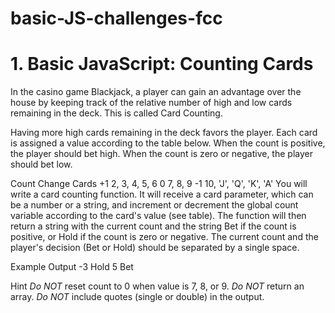# basic-JS-challenges-fcc
# 1.  Basic JavaScript: Counting Cards
In the casino game Blackjack, a player can gain an advantage over the house by keeping track of the relative number of high and low cards remaining in the deck. This is called Card Counting.

Having more high cards remaining in the deck favors the player. Each card is assigned a value according to the table below. When the count is positive, the player should bet high. When the count is zero or negative, the player should bet low.

Count Change	Cards
+1	2, 3, 4, 5, 6
0	7, 8, 9
-1	10, 'J', 'Q', 'K', 'A'
You will write a card counting function. It will receive a card parameter, which can be a number or a string, and increment or decrement the global count variable according to the card's value (see table). The function will then return a string with the current count and the string Bet if the count is positive, or Hold if the count is zero or negative. The current count and the player's decision (Bet or Hold) should be separated by a single space.

Example Output
-3 Hold
5 Bet

Hint
*Do NOT* reset count to 0 when value is 7, 8, or 9.
*Do NOT* return an array.
*Do NOT* include quotes (single or double) in the output.
